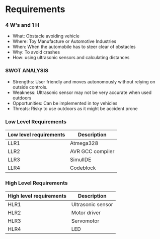 # Requirements

### 4 W's and 1 H
* What: Obstacle avoiding vehicle
* Where: Toy Manufacture or Automotive Industries
* When: When the automobile has to steer clear of obstacles
* Why: To avoid crashes
* How: using ultrasonic sensors and calculating distances

### SWOT ANALYSIS
* Strengths: User friendly and moves autonomously without relying on outside controls.
* Weakness: Ultrasonic sensor may not be very accurate when used outdoors
* Opportunities: Can be implemented in toy vehicles
* Threats: Risky to use outdoors as it might be accident prone 

### Low Level Requirements
|Low level requirements| Description|
|---|----|
|LLR1|Atmega328|
|LLR2|AVR GCC compiler|
|LLR3|SimulIDE|
|LLR4|Codeblock|

### High Level Requirements
|High level requirements| Description|
|---|----|
|HLR1|Ultrasonic sensor|
|HLR2|Motor driver |
|HLR3|Servomotor |
|HLR4|LED |
